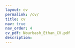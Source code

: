 ```yaml
---
layout: cv
permalink: /cv/
title: cv
nav: true
nav_order: 4
cv_pdf: Nourbash_Ethan_CV.pdf
description: 
---
```

